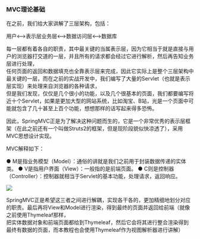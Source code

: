 ### MVC理论基础
在之前，我们给大家讲解了三层架构，包括：

用户<-->表示层业务层<-->数据访问层<-->数据库

每一层都有着各自的职责，其中最关键的当属表示层，因为它相当于就是直接与用户的浏览器打交道的一层，并且所有的请求都会经过它进行解析，然后再告知业务层进行处理，  
任何页面的返回和数据填充也全靠表示层来完成，因此它实际上是整个三层架构中最关键的一层，而在之前的实战开发中，我们编写了大量的Servlet（也就是表示层实现）来处理来自浏览器的各种请求，  
但是我们发现，仅仅是几个很小的功能，以及几个很基本的页面，我们都要编写将近十个Servlet，如果是更加大型的网站系统，比如淘宝、B站，光是一个页面中可能就包含了几十甚至上百个功能，想想那样的话写起来得多恐怖。

因此，SpringMVC正是为了解决这种问题而生的，它是一个非常优秀的表示层框架（在此之前还有一个叫做Struts2的框架，但是现阶段貌似快凉透了），采用MVC思想设计实现。

MVC解释如下：

● M是指业务模型（Model）：通俗的讲就是我们之前用于封装数据传递的实体类。
● V是指用户界面（View）：一般指的是前端页面。
● C则是控制器（Controller）：控制器就相当于Servlet的基本功能，处理请求，返回响应。

![](https://www.yuque.com/api/filetransfer/images?url=https%3A%2F%2Fpics5.baidu.com%2Ffeed%2Fd0c8a786c9177f3e5707320277aeb1c39f3d5677.jpeg%3Ftoken%3De4c298063f4efa11fd0f94c2760c252b%26s%3D782834721BC044435C55F4CA0000E0B1&sign=7fcbc253b0ad3d80e8fd08638c61b0e9276a3f82912ef079c024999542798ff7)

SpringMVC正是希望这三者之间进行解耦，实现各干各的，更加精细地划分对应的职责。最后再将View和Model进行渲染，得到最终的页面并返回给前端（就像之前使用Thymeleaf那样，  
把实体数据对象和前端页面都给到Thymeleaf，然后它会将其进行整合渲染得到最终有数据的页面，而本教程也会使用Thymeleaf作为视图解析器进行讲解）